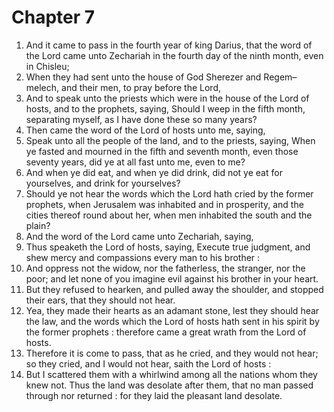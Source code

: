 # Chapter 7

1. And it came to pass in the fourth year of king Darius, that the word of the Lord came unto Zechariah in the fourth day of the ninth month, even in Chisleu;
2. When they had sent unto the house of God Sherezer and Regem–melech, and their men, to pray before the Lord,
3. And to speak unto the priests which were in the house of the Lord of hosts, and to the prophets, saying, Should I weep in the fifth month, separating myself, as I have done these so many years?
4. Then came the word of the Lord of hosts unto me, saying,
5. Speak unto all the people of the land, and to the priests, saying, When ye fasted and mourned in the fifth and seventh month, even those seventy years, did ye at all fast unto me, even to me?
6. And when ye did eat, and when ye did drink, did not ye eat for yourselves, and drink for yourselves?
7. Should ye not hear the words which the Lord hath cried by the former prophets, when Jerusalem was inhabited and in prosperity, and the cities thereof round about her, when men inhabited the south and the plain?
8. And the word of the Lord came unto Zechariah, saying,
9. Thus speaketh the Lord of hosts, saying, Execute true judgment, and shew mercy and compassions every man to his brother :
10. And oppress not the widow, nor the fatherless, the stranger, nor the poor; and let none of you imagine evil against his brother in your heart.
11. But they refused to hearken, and pulled away the shoulder, and stopped their ears, that they should not hear.
12. Yea, they made their hearts as an adamant stone, lest they should hear the law, and the words which the Lord of hosts hath sent in his spirit by the former prophets : therefore came a great wrath from the Lord of hosts.
13. Therefore it is come to pass, that as he cried, and they would not hear; so they cried, and I would not hear, saith the Lord of hosts :
14. But I scattered them with a whirlwind among all the nations whom they knew not. Thus the land was desolate after them, that no man passed through nor returned : for they laid the pleasant land desolate.

